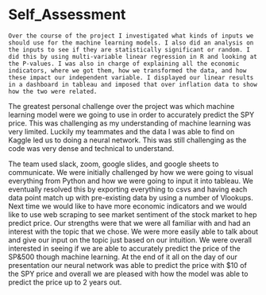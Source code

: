 # Self_Assessment



	Over the course of the project I investigated what kinds of inputs we should use for the machine learning models. I also did an analysis on the inputs to see if they are statistically significant or random. I did this by using multi-variable linear regression in R and looking at the P-values. I was also in charge of explaining all the economic indicators, where we got them, how we transformed the data, and how these impact our independent variable. I displayed our linear results in a dashboard in tableau and imposed that over inflation data to show how the two were related. 

The greatest personal challenge over the project was which machine learning model were we going to use in order to accurately predict the SPY price. This was challenging as my understanding of machine learning was very limited. Luckily my teammates and the data I was able to find on Kaggle led us to doing a neural network. This was still challenging as the code was very dense and technical to understand. 
	
	
The team used slack, zoom, google slides, and google sheets to communicate. We were initially challenged by how we were going to visual everything from Python and how we were going to input it into tableau. We eventually resolved this by exporting everything to csvs and having each data point match up with pre-existing data by using a number of Vlookups. Next time we would like to have more economic indicators and we would like to use web scraping to see market sentiment of the stock market to hep predict price. Our strengths were that we were all familiar with and had an interest with the topic that we chose. We were more easily able to talk about and give our input on the topic just based on our intuition. We were overall interested in seeing if we are able to accurately predict the price of the SP&500 though machine learning. At the end of it all on the day of our presentation our neural network was able to predict the price with $10 of the SPY price and overall we are pleased with how the model was able to predict the price up to 2 years out. 
